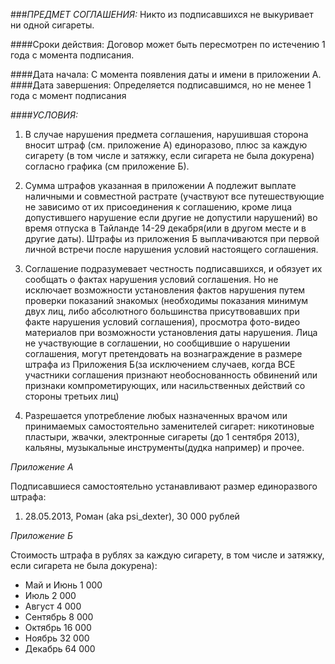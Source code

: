 ###*ПРЕДМЕТ СОГЛАШЕНИЯ:* 
Никто из подписавшихся не выкуривает ни одной сигареты. 

####Сроки действия:
Договор может быть пересмотрен по истечению 1 года с момента подписания.

####Дата начала: С момента появления даты и имени в приложении А.
####Дата завершения: Определяется подписавшимся, но не менее 1 года с момент подписания

####*УСЛОВИЯ:*

1. В случае нарушения предмета соглашения, нарушившая сторона вносит штраф (см. приложение А) единоразово, плюс за каждую сигарету (в том числе и затяжку, если сигарета не была докурена) согласно графика  (см приложение Б).

2. Сумма штрафов указанная в приложении А подлежит выплате наличными и совместной растрате (участвуют все путешествующие не зависимо от их присоединения к соглашению, кроме лица допустившего нарушение если другие не допустили нарушений) во время отпуска в Тайланде 14-29 декабря(или в другом месте и в другие даты). Штрафы из приложения Б выплачиваются при первой личной встречи после нарушения условий настоящего соглашения.

3. Соглашение подразумевает честность подписавшихся, и обязует их сообщать о фактах нарушения условий соглашения. Но не исключает возможности установления фактов нарушения путем проверки показаний знакомых (необходимы показания минимум двух лиц, либо абсолютного большинства присутвовавших при факте нарушения условий соглашения), просмотра фото-видео материалов при возможности установления даты нарушения. Лица не участвующие в соглашении, но сообщившие о нарушении соглашения, могут претендовать на вознаграждение в размере штрафа из Приложения Б(за исключением случаев, когда ВСЕ участники соглашения признают необоснованность обвинений или признаки компрометирующих, или насильственных действий со стороны третьих лиц) 

4. Разрешается употребление любых назначенных врачом или принимаемых самостоятельно заменителей сигарет: никотиновые пластыри, жвачки, электронные сигареты (до 1 сентября 2013), кальяны, музыкальные инструменты(дудка например) и прочее.


*Приложение А*

Подписавшиеся самостоятельно устанавливают размер единоразвого штрафа:

 1. 28.05.2013, Роман (aka psi_dexter), 30 000 рублей


*Приложение Б*

Cтоимость штрафа в рублях за каждую сигарету, в том числе и затяжку, если сигарета не была докурена):

- Май и Июнь 1 000
- Июль 2 000
- Август 4 000
- Сентябрь 8 000
- Октябрь 16 000
- Ноябрь 32 000
- Декабрь 64 000

